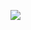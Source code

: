 ![](https://scontent-cpt1-1.xx.fbcdn.net/v/t39.30808-6/s960x960/271135985_954347935509838_8572803869892043725_n.png?_nc_cat=101&ccb=1-5&_nc_sid=e3f864&_nc_ohc=xlMqATtEfq8AX-wD4vh&tn=HbA2AlFYnX33ZwQ6&_nc_ht=scontent-cpt1-1.xx&oh=00_AT-os8iMIQYEtIEuHP8KLKN5cxmSVMB9J8xCFP2PzViPkQ&oe=61D43FB9)
